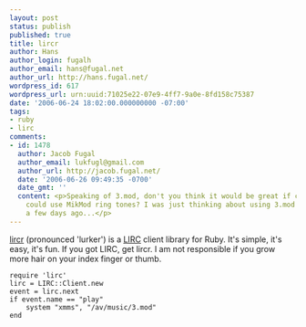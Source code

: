 ```yaml
---
layout: post
status: publish
published: true
title: lircr
author: Hans
author_login: fugalh
author_email: hans@fugal.net
author_url: http://hans.fugal.net/
wordpress_id: 617
wordpress_url: urn:uuid:71025e22-07e9-4ff7-9a0e-8fd158c75387
date: '2006-06-24 18:02:00.000000000 -07:00'
tags:
- ruby
- lirc
comments:
- id: 1478
  author: Jacob Fugal
  author_email: lukfugl@gmail.com
  author_url: http://jacob.fugal.net/
  date: '2006-06-26 09:49:35 -0700'
  date_gmt: ''
  content: <p>Speaking of 3.mod, don't you think it would be great if cell phones
    could use MikMod ring tones? I was just thinking about using 3.mod as a ringer
    a few days ago...</p>
---
```

<p><a href="http://hans.fugal.net/src/lircr-0.1.tar.gz">lircr</a> (pronounced 'lurker') is a <a href="http://lirc.org">LIRC</a>
client library for Ruby. It's simple, it's easy, it's fun. If you got LIRC, get
lircr. I am not responsible if you grow more hair on your index finger or
thumb.</p>

<pre><code>require 'lirc'
lirc = LIRC::Client.new
event = lirc.next
if event.name == "play"
    system "xmms", "/av/music/3.mod"
end
</code></pre>
